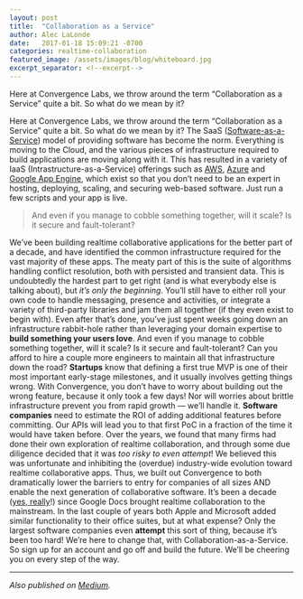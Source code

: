 ```yaml
---
layout: post
title:  "Collaboration as a Service"
author: Alec LaLonde
date:   2017-01-18 15:09:21 -0700
categories: realtime-collaboration
featured_image: /assets/images/blog/whiteboard.jpg
excerpt_separator: <!--excerpt-->
---
```

Here at Convergence Labs, we throw around the term “Collaboration as a Service” quite a bit. So what do we mean by it?
<!--excerpt-->

Here at Convergence Labs, we throw around the term “Collaboration as a Service” quite a bit. So what do we mean by it? The SaaS ([Software-as-a-Service](https://en.wikipedia.org/wiki/Software_as_a_service)) model of providing software has become the norm. Everything is moving to the Cloud, and the various pieces of infrastructure required to build applications are moving along with it. This has resulted in a variety of IaaS (Intrastructure-as-a-Service) offerings such as [AWS](https://en.wikipedia.org/wiki/Amazon_Web_Services), [Azure](https://en.wikipedia.org/wiki/Microsoft_Azure) and [Google App Engine](https://en.wikipedia.org/wiki/Google_App_Engine), which exist so that you don’t need to be an expert in hosting, deploying, scaling, and securing web-based software. Just run a few scripts and your app is live.

> And even if you manage to cobble something together, will it scale? Is it secure and fault-tolerant?

We’ve been building realtime collaborative applications for the better part of a decade, and have identified the common infrastructure required for the vast majority of these apps. The meaty part of this is the suite of algorithms handling conflict resolution, both with persisted and transient data. This is undoubtedly the hardest part to get right (and is what everybody else is talking about), but _it’s only the beginning_. You’ll still have to either roll your own code to handle messaging, presence and activities, or integrate a variety of third-party libraries and jam them all together (if they even exist to begin with). Even after that’s done, you’ve just spent weeks going down an infrastructure rabbit-hole rather than leveraging your domain expertise to **build something your users love**. And even if you manage to cobble something together, will it scale? Is it secure and fault-tolerant? Can you afford to hire a couple more engineers to maintain all that infrastructure down the road? **Startups** know that defining a first true MVP is one of their most important early-stage milestones, and it usually involves getting things wrong. With Convergence, you don’t have to worry about building out the wrong feature, because it only took a few days! Nor will worries about brittle infrastructure prevent you from rapid growth — we’ll handle it. **Software companies** need to estimate the ROI of adding additional features before committing. Our APIs will lead you to that first PoC in a fraction of the time it would have taken before. Over the years, we found that many firms had done their own exploration of realtime collaboration, and through some due diligence decided that it was _too risky to even attempt_! We believed this was unfortunate and inhibiting the (overdue) industry-wide evolution toward realtime collaborative apps. Thus, we built out Convergence to both dramatically lower the barriers to entry for companies of all sizes AND enable the next generation of collaborative software. It’s been a decade ([yes, really](https://googleblog.blogspot.no/2006/06/its-nice-to-share.html)!) since Google Docs brought realtime collaboration to the mainstream. In the last couple of years both Apple and Microsoft added similar functionality to their office suites, but at what expense? Only the largest software companies even **attempt** this sort of thing, because it’s been too hard! We’re here to change that, with Collaboration-as-a-Service. So sign up for an account and go off and build the future. We’ll be cheering you on every step of the way.

* * *

_Also published on [Medium](https://medium.com/convergence-labs/collaboration-as-a-service-87b1df95a24)._